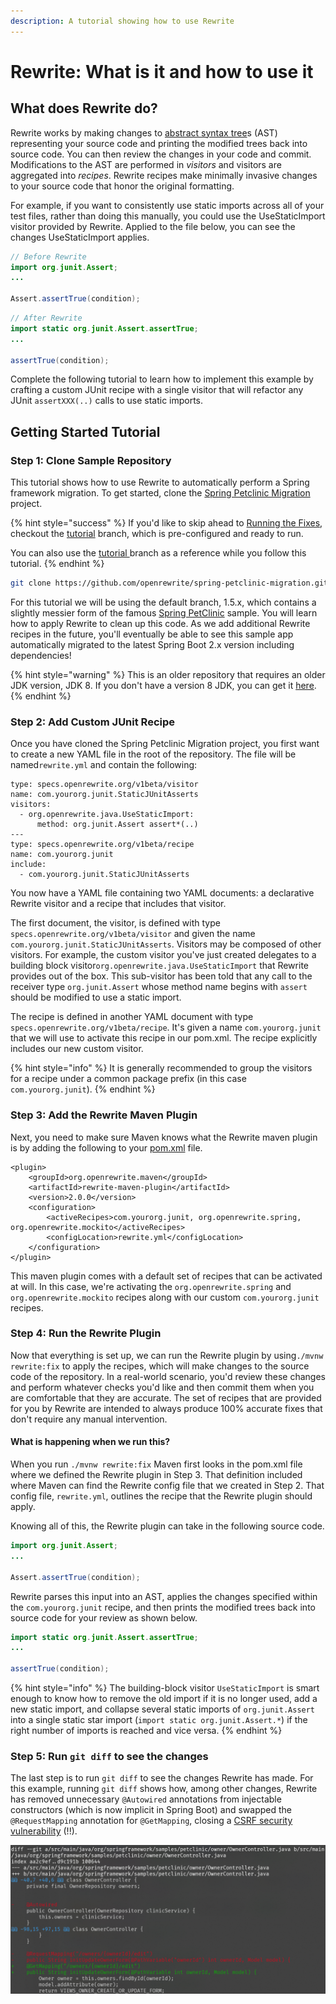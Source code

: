 ```yaml
---
description: A tutorial showing how to use Rewrite
---
```


# Rewrite: What is it and how to use it

## What does Rewrite do?

Rewrite works by making changes to [abstract syntax tree](https://en.wikipedia.org/wiki/Abstract_syntax_tree)s \(AST\) representing your source code and printing the modified trees back into source code. You can then review the changes in your code and commit. Modifications to the AST are performed in _visitors_ and visitors are aggregated into _recipes_. Rewrite recipes make minimally invasive changes to your source code that honor the original formatting.

For example, if you want to consistently use static imports across all of your test files, rather than doing this manually, you could use the UseStaticImport visitor provided by Rewrite. Applied to the file below, you can see the changes UseStaticImport applies. 

```java
// Before Rewrite
import org.junit.Assert;
...

Assert.assertTrue(condition);
```

```java
// After Rewrite
import static org.junit.Assert.assertTrue;
...

assertTrue(condition);
```

Complete the following tutorial to learn how to implement this example by crafting a custom JUnit recipe with a single visitor that will refactor any JUnit `assertXXX(..)` calls to use static imports.

## Getting Started Tutorial

### Step 1: Clone Sample Repository

This tutorial shows how to use Rewrite to automatically perform a Spring framework migration. To get started, clone the [Spring Petclinic Migration](https://github.com/openrewrite/spring-petclinic-migration) project.

{% hint style="success" %}
If you'd like to skip ahead to [Running the Fixes](https://github.com/openrewrite/spring-petclinic-migration#running-the-fixes), checkout the [tutorial](https://github.com/openrewrite/spring-petclinic-migration/tree/tutorial) branch, which is pre-configured and ready to run. 

You can also use the [tutorial ](https://github.com/openrewrite/spring-petclinic-migration/tree/tutorial)branch as a reference while you follow this tutorial.
{% endhint %}

```bash
git clone https://github.com/openrewrite/spring-petclinic-migration.git
```

For this tutorial we will be using the default branch, 1.5.x, which contains a slightly messier form of the famous [Spring PetClinic](https://github.com/spring-projects/spring-petclinic) sample. You will learn how to apply Rewrite to clean up this code. As we add additional Rewrite recipes in the future, you'll eventually be able to see this sample app automatically migrated to the latest Spring Boot 2.x version including dependencies!

{% hint style="warning" %}
This is an older repository that requires an older JDK version, JDK 8. If you don't have a version 8 JDK, you can get it [here](https://adoptopenjdk.net/?variant=openjdk8&jvmVariant=hotspot).
{% endhint %}

### Step 2: Add Custom JUnit Recipe

Once you have cloned the Spring Petclinic Migration project, you first want to create a new YAML file in the root of the repository. The file will be named`rewrite.yml` and contain the following:

```text
type: specs.openrewrite.org/v1beta/visitor
name: com.yourorg.junit.StaticJUnitAsserts
visitors:
  - org.openrewrite.java.UseStaticImport:
      method: org.junit.Assert assert*(..)
---
type: specs.openrewrite.org/v1beta/recipe
name: com.yourorg.junit
include:
  - com.yourorg.junit.StaticJUnitAsserts
```

You now have a YAML file containing two YAML documents: a declarative Rewrite visitor and a recipe that includes that visitor. 

The first document, the visitor, is defined with type `specs.openrewrite.org/v1beta/visitor` and given the name `com.yourorg.junit.StaticJUnitAsserts`.  Visitors may be composed of other visitors. For example, the custom visitor you've just created delegates to a building block visitor`org.openrewrite.java.UseStaticImport` that Rewrite provides out of the box. This sub-visitor has been told that any call to the receiver type `org.junit.Assert` whose method name begins with `assert` should be modified to use a static import.

The recipe is defined in another YAML document with type `specs.openrewrite.org/v1beta/recipe`. It's given a name `com.yourorg.junit` that we will use to activate this recipe in our pom.xml. The recipe explicitly includes our new custom visitor.

{% hint style="info" %}
It is generally recommended to group the visitors for a recipe under a common package prefix \(in this case `com.yourorg.junit`\).
{% endhint %}

### Step 3: Add the Rewrite Maven Plugin

Next, you need to make sure Maven knows what the Rewrite maven plugin is by adding the following to your [pom.xml](https://github.com/openrewrite/spring-petclinic-migration/blob/1.5.x/pom.xml) file.

```markup
<plugin>
    <groupId>org.openrewrite.maven</groupId>
    <artifactId>rewrite-maven-plugin</artifactId>
    <version>2.0.0</version>
    <configuration>
        <activeRecipes>com.yourorg.junit, org.openrewrite.spring, org.openrewrite.mockito</activeRecipes>
        <configLocation>rewrite.yml</configLocation>
    </configuration>
</plugin>
```

This maven plugin comes with a default set of recipes that can be activated at will. In this case, we're activating the `org.openrewrite.spring` and `org.openrewrite.mockito` recipes along with our custom `com.yourorg.junit` recipes.

### Step 4: Run the Rewrite Plugin

Now that everything is set up, we can run the Rewrite plugin by using`./mvnw rewrite:fix` to apply the recipes, which will make changes to the source code of the repository. In a real-world scenario, you'd review these changes and perform whatever checks you'd like and then commit them when you are comfortable that they are accurate. The set of recipes that are provided for you by Rewrite are intended to always produce 100% accurate fixes that don't require any manual intervention.

#### What is happening when we run this?

When you run `./mvnw rewrite:fix` Maven first looks in the pom.xml file where we defined the Rewrite plugin in Step 3. That definition included where Maven can find the Rewrite config file that we created in Step 2. That config file, `rewrite.yml`, outlines the recipe that the Rewrite plugin should apply.

Knowing all of this, the Rewrite plugin can take in the following source code.

```java
import org.junit.Assert;
...

Assert.assertTrue(condition);
```

Rewrite parses this input into an AST, applies the changes specified within the `com.yourorg.junit` recipe, and then prints the modified trees back into source code for your review as shown below.

```java
import static org.junit.Assert.assertTrue;
...

assertTrue(condition);
```

{% hint style="info" %}
The building-block visitor `UseStaticImport` is smart enough to know how to remove the old import if it is no longer used, add a new static import, and collapse several static imports of `org.junit.Assert` into a single static star import \(`import static org.junit.Assert.*`\) if the right number of imports is reached and vice versa.
{% endhint %}

### Step 5: Run `git diff` to see the changes

The last step is to run `git diff` to see the changes Rewrite has made. For this example, running `git diff` shows how, among other changes, Rewrite has removed unnecessary `@Autowired` annotations from injectable constructors \(which is now implicit in Spring Boot\) and swapped the `@RequestMapping` annotation for `@GetMapping`, closing a [CSRF security vulnerability](https://find-sec-bugs.github.io/bugs.htm#SPRING_ENDPOINT) \(!!\).

![Git diff showing removal of unnecessary @Autowired and migration of @RequestMapping](.gitbook/assets/image%20%281%29.png)

